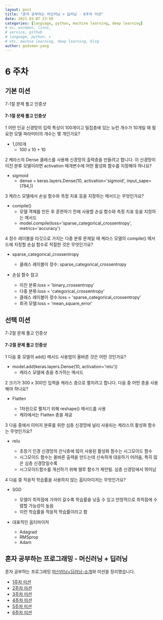 ```yaml
---
layout: post
title: "혼자 공부하는 머신러닝 + 딥러닝 - 6주차 미션"
date: 2021-03-07 23:50
categories: [language, python, machine learning, deep learning]
# os, windows, linux,
# service, github
# language, python, c
# etc, machie learning, deep learning, blog
author: godsman-yang
---
```


# 6 주차

## 기본 미션

7-1절 문제 풀고 인증샷

#### 7-1절 문제 풀고 인증샷

1 어떤 인공 신경망의 입력 특성이 100개이고 밀집층에 있는 뉴런 개수가 10개일 때 필요한 모델 파라미터의 개수는 몇 개인가요?

- 1,010개
  - 100 x 10 + 10

2 케라스의 Dense 클래스를 사용해 신경망의 출력층을 만들려고 합니다. 이 신경망이 이진 분류 모델이라면 activation 매개변수에 어떤 활성화 함수를 지정해야 하나요?

- sigmoid
  - dense = keras.layers.Dense(10, activation='sigmoid', input_sape=(784,))

3 케라스 모델에서 손실 함수와 측정 지표 등을 지정하는 메서드는 무엇인가요?

- compile()
  - 모델 객체를 만든 후 훈련하기 전에 사용할 손실 함수와 측정 지표 등을 지정하는 메서드
  - model.compile(loss='sparse_categorical_crossentropy', metrics='accuracy')

4 정수 레이블을 타깃으로 가지는 다중 분류 문제일 때 케라스 모델의 compile() 메서드에 지정할 손실 함수로 적절한 것은 무엇인가요?

- sparse_categorical_crossentropy

  - 클래스 레이블이 정수: sparse_categorical_crossentropy

- 손실 함수 참고
  - 이진 분류:loss = 'binary_crossentropy'
  - 다중 분류:loss = 'categorical_crossentropy'
  - 클래스 레이블이 정수:loss = 'sparse_categorical_crossentropy'
  - 회귀 모델:loss = 'mean_square_error'

## 선택 미션

7-2절 문제 풀고 인증샷

#### 7-2절 문제 풀고 인증샷

1 다음 중 모델의 add() 메서드 사용법이 올바른 것은 어떤 것인가요?

- model.add(keras.layers.Dense(10, activation='relu'))
  - 케라스 모델에 층을 추가하는 메서드

2 크기가 300 x 300인 입력을 케라스 층으로 펼치려고 합니다. 다음 중 어떤 층을 사용해야 하나요?

- Flatten

  - 1차원으로 펼치기 위해 reshape() 메서드를 사용
  - 케라에서는 Flatten 층을 제공

3 다음 중에서 이미지 분류를 위한 심층 신경망에 널리 사용되는 케라스의 활성화 함수는 무엇인가요?

- relu

  - 초창기 인경 신경망의 은닉층에 많이 사용된 활성화 함수는 시그모이드 함수
  - 시그모이드 함수는 올바른 출력을 만드는데 신속하게 대응하기 어려움, 특히 많은 심층 신경망일수록
  - 시그모이드함수를 개선하기 위해 렐루 함수가 제안됨. 심층 신경망에서 뛰어남

4 다음 중 적응적 학습률을 사용하지 않는 옵티마이저는 무엇인가요?

- SGD

  - 모델이 최적점에 가까이 갈수록 학습률을 낮출 수 있고 안정적으로 최적점에 수렴할 가능성이 높음
  - 이런 학습률을 적응적 학습률이라고 함

- 대표적인 옵티마이저
  - Adagrad
  - RMSprop
  - Adam

## 혼자 공부하는 프로그래밍 - 머신러닝 + 딥러닝

혼자 공부하는 프로그래밍 [머신러닝+딥러닝-소개](https://godsman-yang.github.io/hongong-ml)와 미션을 정리했습니다.

- [1주차 미션](https://godsman-yang.github.io/hongong-ml-week1)
- [2주차 미션](https://godsman-yang.github.io/hongong-ml-week2)
- [3주차 미션](https://godsman-yang.github.io/hongong-ml-week3)
- [4주차 미션](https://godsman-yang.github.io/hongong-ml-week4)
- [5주차 미션](https://godsman-yang.github.io/hongong-ml-week5)
- [6주차 미션](https://godsman-yang.github.io/hongong-ml-week6)
